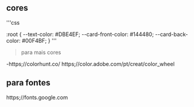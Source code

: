 ## cores

'''css

:root {
    --text-color: #DBE4EF;
    --card-front-color: #144480;
    --card-back-color: #00F4BF;
}
'''

>para mais cores 

-https;//colorhunt.co/
 https;//color.adobe.com/pt/creat/color_wheel

 ## para fontes 
 https;//fonts.google.com